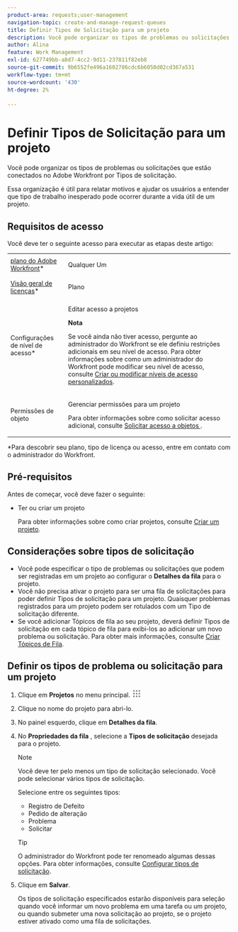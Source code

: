 ```yaml
---
product-area: requests;user-management
navigation-topic: create-and-manage-request-queues
title: Definir Tipos de Solicitação para um projeto
description: Você pode organizar os tipos de problemas ou solicitações que estão conectados no Adobe Workfront por Tipos de solicitação.
author: Alina
feature: Work Management
exl-id: 627749bb-a8d7-4cc2-9d11-237811f82eb8
source-git-commit: 9b6552fe496a1602786cdc6b6050d02cd367a531
workflow-type: tm+mt
source-wordcount: '430'
ht-degree: 2%

---
```


# Definir Tipos de Solicitação para um projeto

Você pode organizar os tipos de problemas ou solicitações que estão conectados no Adobe Workfront por Tipos de solicitação.

Essa organização é útil para relatar motivos e ajudar os usuários a entender que tipo de trabalho inesperado pode ocorrer durante a vida útil de um projeto.

## Requisitos de acesso

Você deve ter o seguinte acesso para executar as etapas deste artigo:

<table style="table-layout:auto"> 
 <col> 
 <col> 
 <tbody> 
  <tr> 
   <td role="rowheader"><a href="https://www.workfront.com/plans" target="_blank">plano do Adobe Workfront</a>*</td> 
   <td> <p>Qualquer Um</p> </td> 
  </tr> 
  <tr> 
   <td role="rowheader"><a href="../../../administration-and-setup/add-users/access-levels-and-object-permissions/wf-licenses.md">Visão geral de licenças</a>*</td> 
   <td> <p>Plano </p> </td> 
  </tr> 
  <tr> 
   <td role="rowheader">Configurações de nível de acesso*</td> 
   <td> <p>Editar acesso a projetos</p> <p><b>Nota</b>

Se você ainda não tiver acesso, pergunte ao administrador do Workfront se ele definiu restrições adicionais em seu nível de acesso. Para obter informações sobre como um administrador do Workfront pode modificar seu nível de acesso, consulte <a href="../../../administration-and-setup/add-users/configure-and-grant-access/create-modify-access-levels.md" class="MCXref xref">Criar ou modificar níveis de acesso personalizados</a>.</p> </td>
</tr> 
  <tr> 
   <td role="rowheader">Permissões de objeto</td> 
   <td> <p>Gerenciar permissões para um projeto</p> <p>Para obter informações sobre como solicitar acesso adicional, consulte <a href="../../../workfront-basics/grant-and-request-access-to-objects/request-access.md" class="MCXref xref">Solicitar acesso a objetos </a>.</p> </td> 
  </tr> 
 </tbody> 
</table>

&#42;Para descobrir seu plano, tipo de licença ou acesso, entre em contato com o administrador do Workfront.

## Pré-requisitos

Antes de começar, você deve fazer o seguinte:

* Ter ou criar um projeto

  Para obter informações sobre como criar projetos, consulte [Criar um projeto](../../../manage-work/projects/create-projects/create-project.md).

## Considerações sobre tipos de solicitação

* Você pode especificar o tipo de problemas ou solicitações que podem ser registradas em um projeto ao configurar o **Detalhes da fila** para o projeto.
* Você não precisa ativar o projeto para ser uma fila de solicitações para poder definir Tipos de solicitação para um projeto. Quaisquer problemas registrados para um projeto podem ser rotulados com um Tipo de solicitação diferente.
* Se você adicionar Tópicos de fila ao seu projeto, deverá definir Tipos de solicitação em cada tópico de fila para exibi-los ao adicionar um novo problema ou solicitação. Para obter mais informações, consulte [Criar Tópicos de Fila](../../../manage-work/requests/create-and-manage-request-queues/create-queue-topics.md).

## Definir os tipos de problema ou solicitação para um projeto

1. Clique em **Projetos** no menu principal. ![](assets/main-menu-icon.png)

1. Clique no nome do projeto para abri-lo.
1. No painel esquerdo, clique em **Detalhes da fila**.
1. No **Propriedades da fila** , selecione a **Tipos de solicitação** desejada para o projeto.

   >[!NOTE]
   >
   >Você deve ter pelo menos um tipo de solicitação selecionado. Você pode selecionar vários tipos de solicitação.

   Selecione entre os seguintes tipos:

   * Registro de Defeito
   * Pedido de alteração
   * Problema
   * Solicitar

   >[!TIP]
   >
   >O administrador do Workfront pode ter renomeado algumas dessas opções. Para obter informações, consulte [Configurar tipos de solicitação](../../../administration-and-setup/set-up-workfront/configure-system-defaults/configure-request-types.md).

1. Clique em **Salvar**.

   Os tipos de solicitação especificados estarão disponíveis para seleção quando você informar um novo problema em uma tarefa ou um projeto, ou quando submeter uma nova solicitação ao projeto, se o projeto estiver ativado como uma fila de solicitações.

